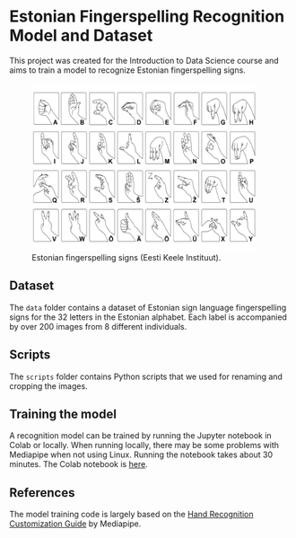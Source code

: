 # Estonian Fingerspelling Recognition Model and Dataset
This project was created for the Introduction to Data Science course and aims to train a model to recognize Estonian fingerspelling signs. 

<figure>
    <img src="./eesti_sormendid.png"
         alt="Estonian fingerspelling signs"
         width="400">
    <figcaption>Estonian fingerspelling signs (Eesti Keele Instituut).</figcaption>
</figure>

## Dataset
The `data` folder contains a dataset of Estonian sign language fingerspelling signs for the 32 letters in the Estonian alphabet.
Each label is accompanied by over 200 images from 8 different individuals. 

## Scripts
The `scripts` folder contains Python scripts that we used for renaming and cropping the images.

## Training the model
A recognition model can be trained by running the Jupyter notebook in Colab or locally. When running locally, there may be some problems with Mediapipe when not using Linux.
Running the notebook takes about 30 minutes.
The Colab notebook is [here](https://colab.research.google.com/drive/1RgLQycIGeySCx58SFGnGl-DNT7RI3tMR?usp=sharing).

## References
The model training code is largely based on the [Hand Recognition Customization Guide](https://developers.google.com/mediapipe/solutions/customization/gesture_recognizer) by Mediapipe.
